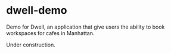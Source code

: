 # dwell-demo
Demo for Dwell, an application that give users the ability to book workspaces for cafes in Manhattan.

Under construction.
